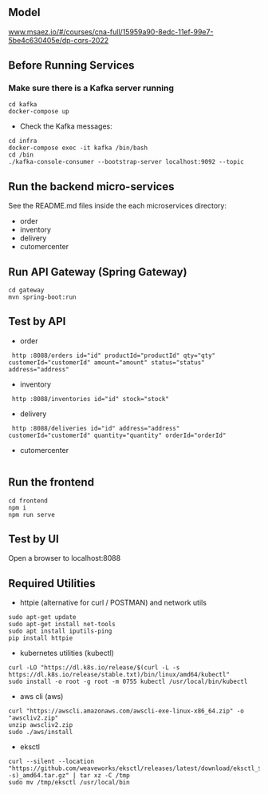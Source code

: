 # 

## Model
www.msaez.io/#/courses/cna-full/15959a90-8edc-11ef-99e7-5be4c630405e/dp-cqrs-2022

## Before Running Services
### Make sure there is a Kafka server running
```
cd kafka
docker-compose up
```
- Check the Kafka messages:
```
cd infra
docker-compose exec -it kafka /bin/bash
cd /bin
./kafka-console-consumer --bootstrap-server localhost:9092 --topic
```

## Run the backend micro-services
See the README.md files inside the each microservices directory:

- order
- inventory
- delivery
- cutomercenter


## Run API Gateway (Spring Gateway)
```
cd gateway
mvn spring-boot:run
```

## Test by API
- order
```
 http :8088/orders id="id" productId="productId" qty="qty" customerId="customerId" amount="amount" status="status" address="address" 
```
- inventory
```
 http :8088/inventories id="id" stock="stock" 
```
- delivery
```
 http :8088/deliveries id="id" address="address" customerId="customerId" quantity="quantity" orderId="orderId" 
```
- cutomercenter
```
```


## Run the frontend
```
cd frontend
npm i
npm run serve
```

## Test by UI
Open a browser to localhost:8088

## Required Utilities

- httpie (alternative for curl / POSTMAN) and network utils
```
sudo apt-get update
sudo apt-get install net-tools
sudo apt install iputils-ping
pip install httpie
```

- kubernetes utilities (kubectl)
```
curl -LO "https://dl.k8s.io/release/$(curl -L -s https://dl.k8s.io/release/stable.txt)/bin/linux/amd64/kubectl"
sudo install -o root -g root -m 0755 kubectl /usr/local/bin/kubectl
```

- aws cli (aws)
```
curl "https://awscli.amazonaws.com/awscli-exe-linux-x86_64.zip" -o "awscliv2.zip"
unzip awscliv2.zip
sudo ./aws/install
```

- eksctl 
```
curl --silent --location "https://github.com/weaveworks/eksctl/releases/latest/download/eksctl_$(uname -s)_amd64.tar.gz" | tar xz -C /tmp
sudo mv /tmp/eksctl /usr/local/bin
```

